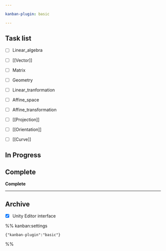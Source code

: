 ```yaml
---

kanban-plugin: basic

---
```


## Task list

- [ ] Linear_algebra
- [ ] [[Vector]]
- [ ] Matrix
- [ ] Geometry
- [ ] Linear_tranformation
- [ ] Affine_space
- [ ] Affine_transformation
- [ ] [[Projection]]
- [ ] [[Orientation]]
- [ ] [[Curve]]


## In Progress



## Complete

**Complete**


***

## Archive

- [x] Unity Editor interface

%% kanban:settings
```
{"kanban-plugin":"basic"}
```
%%